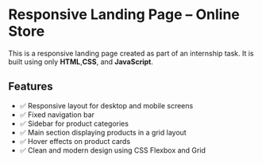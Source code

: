 # Responsive Landing Page – Online Store

This is a responsive landing page created as part of an internship task. It is built using only **HTML**,**CSS**, and **JavaScript**.

## Features

- ✅ Responsive layout for desktop and mobile screens
- ✅ Fixed navigation bar
- ✅ Sidebar for product categories
- ✅ Main section displaying products in a grid layout
- ✅ Hover effects on product cards
- ✅ Clean and modern design using CSS Flexbox and Grid

